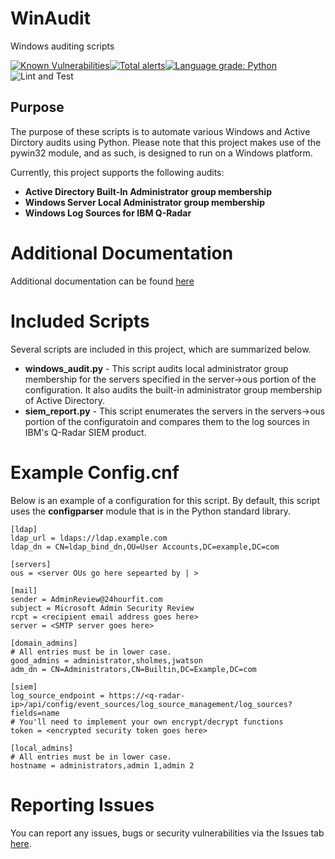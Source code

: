# WinAudit
Windows auditing scripts

[![Known Vulnerabilities](https://snyk.io/test/github/bentleygd/WinAudit/badge.svg?targetFile=requirements.txt)](https://snyk.io/test/github/bentleygd/WinAudit?targetFile=requirements.txt)[![Total alerts](https://img.shields.io/lgtm/alerts/g/bentleygd/WinAudit.svg?logo=lgtm&logoWidth=18)](https://lgtm.com/projects/g/bentleygd/WinAudit/alerts/)[![Language grade: Python](https://img.shields.io/lgtm/grade/python/g/bentleygd/WinAudit.svg?logo=lgtm&logoWidth=18)](https://lgtm.com/projects/g/bentleygd/WinAudit/context:python)![Lint and Test](https://github.com/bentleygd/WinAudit/workflows/Lint%20and%20Test/badge.svg)

## **Purpose**

The purpose of these scripts is to automate various Windows and Active Dirctory audits using Python.  Please note that this project makes use of the pywin32 module, and as such, is designed to run on a Windows platform.

Currently, this project supports the following audits:
- **Active Directory Built-In Administrator group membership**
- **Windows Server Local Administrator group membership**
- **Windows Log Sources for IBM Q-Radar**

# **Additional Documentation**

Additional documentation can be found [here](https://github.com/bentleygd/WinAudit/blob/master/DOCS.md)

# **Included Scripts**
Several scripts are included in this project, which are summarized below.

- **windows_audit.py** \- This script audits local administrator group membership for the servers specified in the server->ous portion of the configuration.  It also audits the built-in administrator group membership of Active Directory.
- **siem_report.py** \- This script enumerates the servers in the servers->ous portion of the configuratoin and compares them to the log sources in IBM's Q-Radar SIEM product.  

# **Example Config.cnf**

Below is an example of a configuration for this script.  By default, this script uses the **configparser** module that is in the Python standard library.

```
[ldap]
ldap_url = ldaps://ldap.example.com
ldap_dn = CN=ldap_bind_dn,OU=User Accounts,DC=example,DC=com

[servers]
ous = <server OUs go here sepearted by | >

[mail]
sender = AdminReview@24hourfit.com
subject = Microsoft Admin Security Review
rcpt = <recipient email address goes here>
server = <SMTP server goes here>

[domain_admins]
# All entries must be in lower case.
good_admins = administrator,sholmes,jwatson
adm_dn = CN=Administrators,CN=Builtin,DC=Example,DC=com

[siem]
log_source_endpoint = https://<q-radar-ip>/api/config/event_sources/log_source_management/log_sources?fields=name
# You'll need to implement your own encrypt/decrypt functions
token = <encrypted security token goes here>

[local_admins]
# All entries must be in lower case.
hostname = administrators,admin 1,admin 2
```

# **Reporting Issues**

You can report any issues, bugs or security vulnerabilities via the Issues tab [here](https://github.com/bentleygd/WinAudit/issues).
